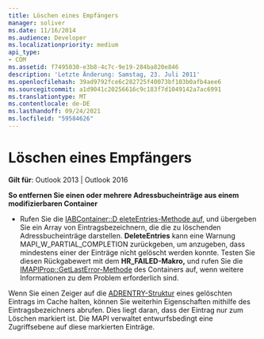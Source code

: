 ```yaml
---
title: Löschen eines Empfängers
manager: soliver
ms.date: 11/16/2014
ms.audience: Developer
ms.localizationpriority: medium
api_type:
- COM
ms.assetid: f7495030-e3b8-4c7c-9e19-284ba820e846
description: 'Letzte Änderung: Samstag, 23. Juli 2011'
ms.openlocfilehash: 39ad9792fce6c282725f40073bf103b0afb4aee6
ms.sourcegitcommit: a1d9041c20256616c9c183f7d1049142a7ac6991
ms.translationtype: MT
ms.contentlocale: de-DE
ms.lasthandoff: 09/24/2021
ms.locfileid: "59584626"
---
```

# <a name="deleting-a-recipient"></a>Löschen eines Empfängers

  
  
**Gilt für**: Outlook 2013 | Outlook 2016 
  
 **So entfernen Sie einen oder mehrere Adressbucheinträge aus einem modifizierbaren Container**
  
- Rufen Sie die [IABContainer::D eleteEntries-Methode auf,](iabcontainer-deleteentries.md) und übergeben Sie ein Array von Eintragsbezeichnern, die die zu löschenden Adressbucheinträge darstellen. **DeleteEntries** kann eine Warnung MAPI_W_PARTIAL_COMPLETION zurückgeben, um anzugeben, dass mindestens einer der Einträge nicht gelöscht werden konnte. Testen Sie diesen Rückgabewert mit dem **HR_FAILED-Makro,** und rufen Sie die [IMAPIProp::GetLastError-Methode](imapiprop-getlasterror.md) des Containers auf, wenn weitere Informationen zu dem Problem erforderlich sind. 
    
Wenn Sie einen Zeiger auf die [ADRENTRY-Struktur](adrentry.md) eines gelöschten Eintrags im Cache halten, können Sie weiterhin Eigenschaften mithilfe des Eintragsbezeichners abrufen. Dies liegt daran, dass der Eintrag nur zum Löschen markiert ist. Die MAPI verwaltet entwurfsbedingt eine Zugriffsebene auf diese markierten Einträge. 
  

